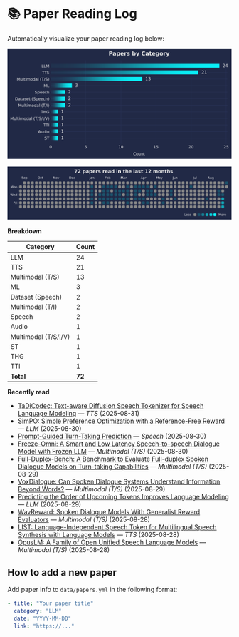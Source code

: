# 📚 Paper Reading Log

Automatically visualize your paper reading log below:

<!--CHART_START-->
![By category](assets/category_stylish.svg)

![Activity heatmap](assets/activity_heatmap.svg)


**Breakdown**

| Category | Count |
|---|---|
| LLM | 24 |
| TTS | 21 |
| Multimodal (T/S) | 13 |
| ML | 3 |
| Dataset (Speech) | 2 |
| Multimodal (T/I) | 2 |
| Speech | 2 |
| Audio | 1 |
| Multimodal (T/S/I/V) | 1 |
| ST | 1 |
| THG | 1 |
| TTI | 1 |
| **Total** | **72** |

**Recently read**

- [TaDiCodec: Text-aware Diffusion Speech Tokenizer for Speech Language Modeling](https://arxiv.org/abs/2508.16790) — *TTS* (2025-08-31)
- [SimPO: Simple Preference Optimization with a Reference-Free Reward](https://arxiv.org/abs/2405.14734) — *LLM* (2025-08-30)
- [Prompt-Guided Turn-Taking Prediction](https://arxiv.org/abs/2506.21191) — *Speech* (2025-08-30)
- [Freeze-Omni: A Smart and Low Latency Speech-to-speech Dialogue Model with Frozen LLM](https://arxiv.org/abs/2411.00774) — *Multimodal (T/S)* (2025-08-30)
- [Full-Duplex-Bench: A Benchmark to Evaluate Full-duplex Spoken Dialogue Models on Turn-taking Capabilities](https://arxiv.org/abs/2503.04721) — *Multimodal (T/S)* (2025-08-29)
- [VoxDialogue: Can Spoken Dialogue Systems Understand Information Beyond Words?](https://openreview.net/forum?id=vbmSSIhKAM) — *Multimodal (T/S)* (2025-08-29)
- [Predicting the Order of Upcoming Tokens Improves Language Modeling](https://arxiv.org/abs/2508.19228) — *LLM* (2025-08-29)
- [WavReward: Spoken Dialogue Models With Generalist Reward Evaluators](https://arxiv.org/abs/2505.09558) — *Multimodal (T/S)* (2025-08-28)
- [LIST: Language-Independent Speech Token for Multilingual Speech Synthesis with Language Models](https://www.isca-archive.org/interspeech_2025/liu25o_interspeech.pdf) — *TTS* (2025-08-28)
- [OpusLM: A Family of Open Unified Speech Language Models](https://arxiv.org/abs/2506.17611) — *Multimodal (T/S)* (2025-08-28)
<!--CHART_END-->

## How to add a new paper

Add paper info to `data/papers.yml` in the following format:

```yaml
- title: "Your paper title"
  category: "LLM"
  date: "YYYY-MM-DD"
  link: "https://..."
```
